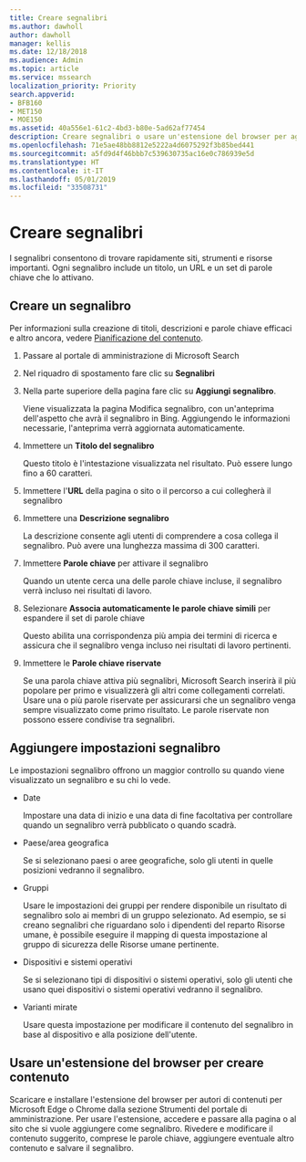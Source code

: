 ```yaml
---
title: Creare segnalibri
ms.author: dawholl
author: dawholl
manager: kellis
ms.date: 12/18/2018
ms.audience: Admin
ms.topic: article
ms.service: mssearch
localization_priority: Priority
search.appverid:
- BFB160
- MET150
- MOE150
ms.assetid: 40a556e1-61c2-4bd3-b80e-5ad62af77454
description: Creare segnalibri o usare un'estensione del browser per aggiungerli ai risultati di lavoro di Microsoft Search
ms.openlocfilehash: 71e5ae48bb8812e5222a4d6075292f3b85bed441
ms.sourcegitcommit: a5fd9d4f46bbb7c539630735ac16e0c786939e5d
ms.translationtype: HT
ms.contentlocale: it-IT
ms.lasthandoff: 05/01/2019
ms.locfileid: "33508731"
---
```

# <a name="create-bookmarks"></a>Creare segnalibri

I segnalibri consentono di trovare rapidamente siti, strumenti e risorse importanti. Ogni segnalibro include un titolo, un URL e un set di parole chiave che lo attivano.
  
## <a name="create-a-bookmark"></a>Creare un segnalibro

Per informazioni sulla creazione di titoli, descrizioni e parole chiave efficaci e altro ancora, vedere [Pianificazione del contenuto](plan-your-content.md).
  
1. Passare al portale di amministrazione di Microsoft Search
    
2. Nel riquadro di spostamento fare clic su **Segnalibri**
    
3. Nella parte superiore della pagina fare clic su **Aggiungi segnalibro**.
    
    Viene visualizzata la pagina Modifica segnalibro, con un'anteprima dell'aspetto che avrà il segnalibro in Bing. Aggiungendo le informazioni necessarie, l'anteprima verrà aggiornata automaticamente.
    
4. Immettere un **Titolo del segnalibro**
    
    Questo titolo è l'intestazione visualizzata nel risultato. Può essere lungo fino a 60 caratteri.
    
5. Immettere l'**URL** della pagina o sito o il percorso a cui collegherà il segnalibro 
    
6. Immettere una **Descrizione segnalibro**
    
    La descrizione consente agli utenti di comprendere a cosa collega il segnalibro. Può avere una lunghezza massima di 300 caratteri.
    
7. Immettere **Parole chiave** per attivare il segnalibro 
    
    Quando un utente cerca una delle parole chiave incluse, il segnalibro verrà incluso nei risultati di lavoro.
    
8. Selezionare **Associa automaticamente le parole chiave simili** per espandere il set di parole chiave 
    
    Questo abilita una corrispondenza più ampia dei termini di ricerca e assicura che il segnalibro venga incluso nei risultati di lavoro pertinenti.
    
9. Immettere le **Parole chiave riservate**
    
    Se una parola chiave attiva più segnalibri, Microsoft Search inserirà il più popolare per primo e visualizzerà gli altri come collegamenti correlati. Usare una o più parole riservate per assicurarsi che un segnalibro venga sempre visualizzato come primo risultato. Le parole riservate non possono essere condivise tra segnalibri.
    
## <a name="add-bookmark-settings"></a>Aggiungere impostazioni segnalibro

Le impostazioni segnalibro offrono un maggior controllo su quando viene visualizzato un segnalibro e su chi lo vede.
  
- Date
    
    Impostare una data di inizio e una data di fine facoltativa per controllare quando un segnalibro verrà pubblicato o quando scadrà. 
    
- Paese/area geografica
    
    Se si selezionano paesi o aree geografiche, solo gli utenti in quelle posizioni vedranno il segnalibro.
    
- Gruppi
    
    Usare le impostazioni dei gruppi per rendere disponibile un risultato di segnalibro solo ai membri di un gruppo selezionato. Ad esempio, se si creano segnalibri che riguardano solo i dipendenti del reparto Risorse umane, è possibile eseguire il mapping di questa impostazione al gruppo di sicurezza delle Risorse umane pertinente.
    
- Dispositivi e sistemi operativi
    
    Se si selezionano tipi di dispositivi o sistemi operativi, solo gli utenti che usano quei dispositivi o sistemi operativi vedranno il segnalibro.
    
- Varianti mirate
    
    Usare questa impostazione per modificare il contenuto del segnalibro in base al dispositivo e alla posizione dell'utente.
    
## <a name="use-a-browser-extension-to-create-content"></a>Usare un'estensione del browser per creare contenuto

Scaricare e installare l'estensione del browser per autori di contenuti per Microsoft Edge o Chrome dalla sezione Strumenti del portale di amministrazione. Per usare l'estensione, accedere e passare alla pagina o al sito che si vuole aggiungere come segnalibro. Rivedere e modificare il contenuto suggerito, comprese le parole chiave, aggiungere eventuale altro contenuto e salvare il segnalibro.